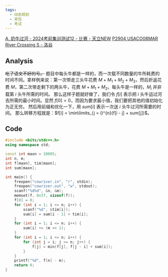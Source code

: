 ```yaml
---
tags:
  - 动态规划
  - 背包
  - 考试
---
```

[A. 奶牛过河 - 2024考前集训测试12 - 比赛 - 天立NEW](http://47.108.49.170:8000/contest/22/problem/1)
[P2904 USACO08MAR River Crossing S - 洛谷](https://www.luogu.com.cn/problem/P2904)
## Analysis
~~吃了语文不好的亏。~~
题目中每头牛都是一样的，而一次载不同数量的牛所耗费的时间不同。拿样例来说：第一次带走三头牛花费 $M + M_1 + M_2 + M_3$，然后折返花费 $M$，第二次带走剩下的两头牛，花费 $M + M_1 + M_2$。每头牛是一样的，$M_i$ 并非载第 $i$ 头牛所需的时间。
那么这样子题就好做了，我们令 $f[i]$ 表示把 $i$ 头牛运过河去所需的最小时间。显然 $f[0] = 0$，而因为要求最小值，我们要把其他的值初始化为正无穷。
然后用前缀和优化一下，用 $sum[i]$ 表示一次送 $i$ 头牛过河所需要的时间。
那么转移方程就是：$f[i] = \min\limits_{j = i}^{n}(f[i - j] + sum[j])$。
## Code
```cpp
#include <bits/stdc++.h>
using namespace std;

const int maxn = 10005;
int n, m;
int f[maxn], tim[maxn];
int sum[maxn];

int main() {
    freopen("cowriver.in", "r", stdin);
    freopen("cowriver.out", "w", stdout);
    scanf("%d%d", &n, &m);
    memset(f, 0x3f, sizeof(f));
    f[0] = 0;
    for (int i = 1; i <= n; i++) {
        scanf("%d", &tim[i]);
        sum[i] = sum[i - 1] + tim[i];
    }
    for (int i = 1; i <= n; i++) {
        sum[i] += (m << 1);
    }
    for (int i = 1; i <= n; i++) {
        for (int j = i; j <= n; j++) {
            f[j] = min(f[j], f[j - i] + sum[i]);
        }
    }
    printf("%d", f[n] - m);
    return 0;
}
```
